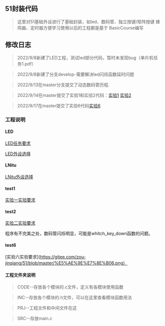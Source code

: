 ﻿
## 51封装代码

>这里对51基础外设进行了基础封装，如led、数码管、独立按键/矩阵按键
>蜂鸣器、定时器方便学习使用以后的工程都是基于 BasicCourse编写

## 修改日志
>2022/9/8新建了LED工程，测试led部分代码，暂时未发现bug（单片机任务1.pdf）

>2022/9/8新建了分支develop-需要解决led闪烁函数延时问题

>2022/9/13在master分支提交了动态数码管历程.

>2022/9/14在master提交了实验1和实验2代码：[实验1](https://gitee.com/zou-jinqiang/51/tree/master/test1) [实验2](https://gitee.com/zou-jinqiang/51/tree/master/test2)

>2022/9/17在master提交了实验6代码[实验6](https://gitee.com/zou-jinqiang/51/tree/master/test6)
### 工程说明
#### LED
[LED任务要求](https://gitee.com/zou-jinqiang/51/blob/master/LED/51%E5%8D%95%E7%89%87%E6%9C%BA%E4%BB%BB%E5%8A%A11.pdf)

[LED外设选择](https://gitee.com/zou-jinqiang/51/blob/master/LED/%E5%A4%96%E8%AE%BE%E9%80%89%E6%8B%A9.png)

#### LNitu
[LNitu外设选择](https://gitee.com/zou-jinqiang/51/blob/master/LNitu/%E5%A4%96%E8%AE%BE%E9%80%89%E6%8B%A9.png)

#### test1
[实验一实验要求](https://gitee.com/zou-jinqiang/51/blob/master/%E5%AE%9E%E9%AA%8C1.png)

#### test2
[实验二实验要求](https://gitee.com/zou-jinqiang/51/blob/master/%E5%AE%9E%E9%AA%8C2.png)

程序有不完美之处，数码管闪烁明显，可能是whitch_key_down函数的问题。

#### test6
[实验六实验要求](https://gitee.com/zou-jinqiang/51/blob/master/%E5%AE%9E%E7%8E%B06.png）

#### 工程文件夹说明
>CODE--存放各个模块的.c文件，定义有各模块使用函数

>INC--存放各个模块的.h文件，可以在这里查看模块函数用法

>PRJ--工程文件和中间文件在这

>SRC--存放main.c

